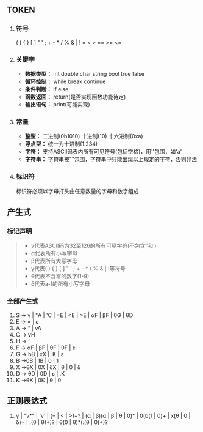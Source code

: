 ## TOKEN
1. ### 符号
   ( ) { } [ ] " ' ; + - * / % & | ! = < > == >= <=
2. ### 关键字
   - **数据类型：** int double char string bool true false
   - **循环控制：** while break continue
   - **条件判断：** if else
   - **函数返回：** return(是否实现函数功能待定)
   - **输出语句：** print(可能实现)
3. ### 常量
   - **整型：** 二进制(0b1010) 十进制(10) 十六进制(0xa)
   - **浮点型：** 统一为十进制(1.234)
   - **字符：** 支持ASCII码表内所有可见符号(包括空格)，用''包围，如'a'
   - **字符串：** 字符串被""包围，字符串中只能出现以上规定的字符，否则非法
4. ### 标识符
   标识符必须以字母打头由任意数量的字母和数字组成
   
## 产生式
### 标记声明
> - v代表ASCII码为32至126的所有可见字符(不包含”和’)
> - α代表所有小写字母
> - β代表所有大写字母
> - γ代表( ) { } [ ] " ' ; + - * / % & | !等符号
> - θ代表不含零的数字(1-9)
> - δ代表a-f的所有小写字母
### 全部产生式
1. S -> γ  |  "A  |  'C  |  =E  |  <E  |  >E  |  αF  |  βF  |  0G  |  θD
2. E -> =  |  ε
3. A -> “  |  vA
4. C -> vH
5. H -> ‘
6. F -> αF  |  βF  |  θF  |  0F  |  ε
7. G -> bB  |  xX  |  .K  |  ε
8. B ->0B  |  1B  |  0  |  1
9. X ->θX  |  0X  |  δX  |  θ  |  0  |  δ
10. D -> θD  |  0D  |  ε  |  .K
11. K ->θK  |  0K  |  θ  |  0

## 正则表达式
1. γ | "v*" | 'v' | (= | < | >)=? | (α | β)(α | β | θ | 0)* | 0(b(1 | 0)+ | x(θ | 0 | δ)+ | .(0 | θ)+)? | θ(0 | θ)*(.(θ | 0)+)?